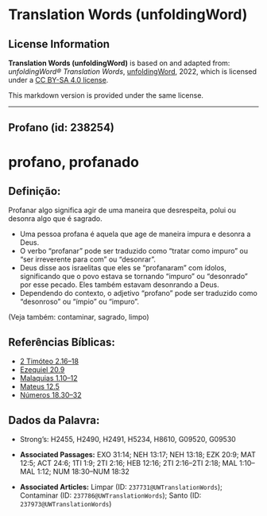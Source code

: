 # Translation Words (unfoldingWord)

## License Information

**Translation Words (unfoldingWord)** is based on and adapted from: _unfoldingWord® Translation Words_, [unfoldingWord](https://unfoldingword.org/utw), 2022, which is licensed under a [CC BY-SA 4.0 license](https://creativecommons.org/licenses/by-sa/4.0/legalcode.en).

This markdown version is provided under the same license.



--------------------------------

## Profano (id: 238254)

profano, profanado
==================

Definição:
----------

Profanar algo significa agir de uma maneira que desrespeita, polui ou desonra algo que é sagrado.

* Uma pessoa profana é aquela que age de maneira impura e desonra a Deus.
* O verbo “profanar” pode ser traduzido como “tratar como impuro” ou “ser irreverente para com” ou “desonrar”.
* Deus disse aos israelitas que eles se “profanaram” com ídolos, significando que o povo estava se tornando “impuro” ou “desonrado” por esse pecado. Eles também estavam desonrando a Deus.
* Dependendo do contexto, o adjetivo “profano” pode ser traduzido como “desonroso” ou “ímpio” ou “impuro”.

(Veja também: contaminar, sagrado, limpo)

Referências Bíblicas:
---------------------

* [2 Timóteo 2\.16–18](https://ref.ly/2Tim2:16-2Tim2:18)
* [Ezequiel 20\.9](https://ref.ly/Ezek20:9)
* [Malaquias 1\.10–12](https://ref.ly/Mal1:10-Mal1:12)
* [Mateus 12\.5](https://ref.ly/Matt12:5)
* [Números 18\.30–32](https://ref.ly/Num18:30-Num18:32)

Dados da Palavra:
-----------------

* Strong’s: H2455, H2490, H2491, H5234, H8610, G09520, G09530

* **Associated Passages:** EXO 31:14; NEH 13:17; NEH 13:18; EZK 20:9; MAT 12:5; ACT 24:6; 1TI 1:9; 2TI 2:16; HEB 12:16; 2TI 2:16–2TI 2:18; MAL 1:10–MAL 1:12; NUM 18:30–NUM 18:32
* **Associated Articles:** Limpar (ID: `237731@UWTranslationWords`); Contaminar (ID: `237786@UWTranslationWords`); Santo (ID: `237973@UWTranslationWords`)

